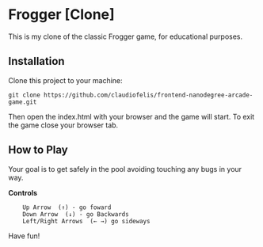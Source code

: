 Frogger [Clone]
===============================

This is my clone of the classic Frogger game, for educational purposes.

Installation
-----------
Clone this project to your machine:

```` shell 
git clone https://github.com/claudiofelis/frontend-nanodegree-arcade-game.git
````

Then open the index.html with your browser and the game will start.
To exit the game close your browser tab.

How to Play
-----------

Your goal is to get safely in the pool avoiding touching any bugs in your way.

**Controls**
`````
    Up Arrow  (↑) - go foward
    Down Arrow  (↓) - go Backwards
    Left/Right Arrows  (← →) go sideways
`````
Have fun!
